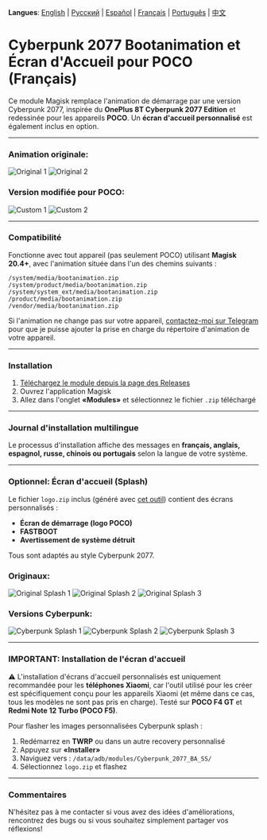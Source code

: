 **Langues**: [English](README.md) | [Русский](README.ru.md) | [Español](README.es.md) | [Français](README.fr.md) | [Português](README.pt.md) | [中文](README.zh.md)

# Cyberpunk 2077 Bootanimation et Écran d'Accueil pour POCO (Français)

Ce module Magisk remplace l'animation de démarrage par une version Cyberpunk 2077, inspirée du **OnePlus 8T Cyberpunk 2077 Edition** et redessinée pour les appareils **POCO**. Un **écran d'accueil personnalisé** est également inclus en option.

---

### Animation originale:
![Original 1](images/original1.jpg) ![Original 2](images/original2.jpg)

### Version modifiée pour POCO:
![Custom 1](images/custom1.jpg) ![Custom 2](images/custom2.jpg)

---

### Compatibilité

Fonctionne avec tout appareil (pas seulement POCO) utilisant **Magisk 20.4+**, avec l'animation située dans l'un des chemins suivants :

```
/system/media/bootanimation.zip
/system/product/media/bootanimation.zip
/system/system_ext/media/bootanimation.zip
/product/media/bootanimation.zip
/vendor/media/bootanimation.zip
```

Si l'animation ne change pas sur votre appareil, [contactez-moi sur Telegram](https://t.me/mbczqetuo) pour que je puisse ajouter la prise en charge du répertoire d'animation de votre appareil.

---

### Installation

 1. [Téléchargez le module depuis la page des Releases](https://github.com/ENEIZEM/Magisk-Module-Cyberpunk-2077-Bootanimation-SplashScreen-POCO/releases)
 2. Ouvrez l'application Magisk
 3. Allez dans l'onglet **«Modules»** et sélectionnez le fichier `.zip` téléchargé

---

### Journal d'installation multilingue
Le processus d'installation affiche des messages en **français, anglais, espagnol, russe, chinois ou portugais** selon la langue de votre système.

---

### Optionnel: Écran d'accueil (Splash)
Le fichier `logo.zip` inclus (généré avec [cet outil](https://4pda.to/forum/index.php?showtopic=1023354&st=1580#entry114714184)) contient des écrans personnalisés :

 * **Écran de démarrage (logo POCO)**
 * **FASTBOOT**
 * **Avertissement de système détruit**

Tous sont adaptés au style Cyberpunk 2077.

### Originaux:
![Original Splash 1](images/splash_orig1.jpg) ![Original Splash 2](images/splash_orig2.jpg) ![Original Splash 3](images/splash_orig3.jpg)

### Versions Cyberpunk:
![Cyberpunk Splash 1](images/splash_custom1.jpg) ![Cyberpunk Splash 2](images/splash_custom2.jpg) ![Cyberpunk Splash 3](images/splash_custom3.jpg)

---

### IMPORTANT: Installation de l'écran d'accueil

⚠️ L'installation d'écrans d'accueil personnalisés est uniquement recommandée pour les **téléphones Xiaomi**, car l'outil utilisé pour les créer est spécifiquement conçu pour les appareils Xiaomi (et même dans ce cas, tous les modèles ne sont pas pris en charge).
Testé sur **POCO F4 GT** et **Redmi Note 12 Turbo (POCO F5)**.

Pour flasher les images personnalisées Cyberpunk splash :

 1. Redémarrez en **TWRP** ou dans un autre recovery personnalisé
 2. Appuyez sur **«Installer»**
 3. Naviguez vers : `/data/adb/modules/Cyberpunk_2077_BA_SS/`
 4. Sélectionnez `logo.zip` et flashez

---

### Commentaires
N'hésitez pas à me contacter si vous avez des idées d'améliorations, rencontrez des bugs ou si vous souhaitez simplement partager vos réflexions!